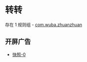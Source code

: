 # 转转

存在 1 规则组 - [com.wuba.zhuanzhuan](/src/apps/com.wuba.zhuanzhuan.ts)

## 开屏广告

- [快照-0](https://i.gkd.li/import/13625361)
